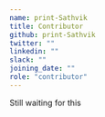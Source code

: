 ```yaml
---
name: print-Sathvik
title: Contributor
github: print-Sathvik
twitter: ""
linkedin: ""
slack: ""
joining_date: ""
role: "contributor"
---
```


Still waiting for this

